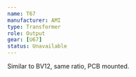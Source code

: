 ```yaml
---
name: T67
manufacturer: AMI
type: Transformer
role: Output
gear: [U67]
status: Unavailable
---
```


Similar to BV12, same ratio, PCB mounted.
